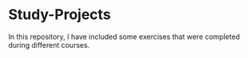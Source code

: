 # Study-Projects

In this repository, I have included some exercises that were completed during different courses.
